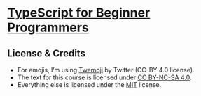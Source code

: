 # [TypeScript for Beginner Programmers](https://ts.chibicode.com/)

## License & Credits

- For emojis, I’m using [Twemoji](https://github.com/twitter/twemoji) by Twitter (CC-BY 4.0 license).
- The text for this course is licensed under [CC BY-NC-SA 4.0](https://creativecommons.org/licenses/by-nc-sa/4.0/).
- Everything else is licensed under the [MIT](LICENSE-non-text.txt) license.